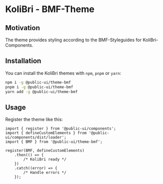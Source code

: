 # KoliBri - BMF-Theme

## Motivation

The theme provides styling according to the BMF-Styleguides for KoliBri-Components.

## Installation

You can install the KoliBri themes with `npm`, `pnpm` or `yarn`:

```bash
npm i -g @public-ui/theme-bmf
pnpm i -g @public-ui/theme-bmf
yarn add -g @public-ui/theme-bmf
```

## Usage

Register the theme like this:

```tsx
import { register } from '@public-ui/components';
import { defineCustomElements } from '@public-ui/components/dist/loader';
import { BMF } from '@public-ui/theme-bmf';

register(BMF, defineCustomElements)
	.then(() => {
		/* KoliBri ready */
	})
	.catch((error) => {
		/* Handle errors */
	});
```
